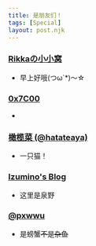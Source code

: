 ```yaml
---
title: 是朋友们！
tags: [Special]
layout: post.njk
---
```


### [Rikkaの小小窝](https://rikka.im/)
* 早上好哦(つω`*)～☆

### [0x7C00]()
* 

### [橄榄菜 (@hatateaya)](https://ganlanc.at)
* 一只猫！

### [Izumino's Blog](https://blog.izumino.cat)
* 这里是泉野

### [@pxwwu](https://pxwwu.com)
* 是螃蟹~~不是杂鱼~~